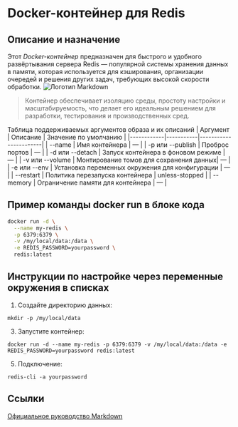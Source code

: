 # Docker-контейнер для Redis
## Описание и назначение
Этот *Docker-контейнер* предназначен для быстрого и удобного развёртывания сервера Redis — популярной системы хранения данных в памяти, которая используется для кэширования, организации очередей и решения других задач, требующих высокой скорости обработки.
![Логотип Markdown](https://upload.wikimedia.org/wikipedia/commons/4/48/Markdown-mark.svg)


>Контейнер обеспечивает изоляцию среды, простоту настройки и масштабируемость, что делает его идеальным решением для разработки, тестирования и производственных сред.

Таблица поддерживаемых аргументов образа и их описаний
|  Аргумент  |  Описание | Значение по умолчанию |
|------------|-----------|-----------------------|
|  --name  |  Имя контейнера |       —       |
|  -p или --publish  |  Проброс портов |       —       |
|  -d или --detach  |  Запуск контейнера в фоновом режиме |       —       |
|  -v или --volume  | Монтирование томов для сохранения данных|       —       |
|  -e или --env  |  Установка переменных окружения для конфигурации |       —       |
| --restart  |  Политика перезапуска контейнера |       unless-stopped      |
| --memory  | Ограничение памяти для контейнера |       —       |

## Пример команды docker run в блоке кода

```bash
docker run -d \
  --name my-redis \
  -p 6379:6379 \
  -v /my/local/data:/data \
  -e REDIS_PASSWORD=yourpassword \
  redis:latest
```
## Инструкции по настройке через переменные окружения в списках
1. Создайте директорию данных:
```
mkdir -p /my/local/data
```
3. Запустите контейнер:
```
docker run -d --name my-redis -p 6379:6379 -v /my/local/data:/data -e REDIS_PASSWORD=yourpassword redis:latest
```
5. Подключение:
```
redis-cli -a yourpassword
```
## Ссылки
[Официальное руководство Markdown](https://www.markdownguide.org/basic-syntax/)
